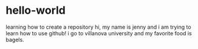 # hello-world
learning how to create a repository 
hi, my name is jenny and i am trying to learn how to use github!
i go to villanova university and my favorite food is bagels.
